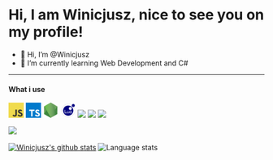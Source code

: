 # Hi, I am Winicjusz, nice to see you on my profile!
- 👋 Hi, I’m @Winicjusz
- 🌱 I’m currently learning Web Development and C#

----

#### What i use
<img src="https://raw.githubusercontent.com/github/explore/80688e429a7d4ef2fca1e82350fe8e3517d3494d/topics/javascript/javascript.png" style="max-width:100%;" height="30"> <img src="https://raw.githubusercontent.com/github/explore/80688e429a7d4ef2fca1e82350fe8e3517d3494d/topics/typescript/typescript.png" style="max-width:100%;" height="30"> <img src="https://raw.githubusercontent.com/github/explore/80688e429a7d4ef2fca1e82350fe8e3517d3494d/topics/nodejs/nodejs.png" style="max-width:100%;" height="30"> <img src="https://raw.githubusercontent.com/github/explore/80688e429a7d4ef2fca1e82350fe8e3517d3494d/topics/lua/lua.png" style="max-width:100%;" height="30">
<img src="https://luart.org/img/logo.svg" style="max-width:100%;" height="20">
<img src="https://blog.cloudflare.com/content/images/2017/10/luajit_400x400.png" style="max-width:100%;" height="30">
<img src="https://luarocks.org/static/logo.svg" style="max-width:100%;" height="30">

![](https://komarev.com/ghpvc/?username=WinicjuszPf&style=flat-square)

[![Winicjusz's github stats](https://github-readme-stats.vercel.app/api?username=WinicjuszPf&count_private=true&show_icons=true)](https://github.com/anuraghazra/github-readme-stats&theme=cobalt)
![Language stats](https://github-readme-stats.vercel.app/api/top-langs/?username=WinicjuszPf&layout=compact&langs_count=5)
